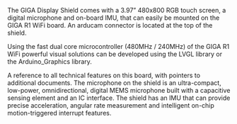 <FeatureDescription>

The GIGA Display Shield comes with a 3.97” 480x800 RGB touch screen, a digital microphone and on-board IMU, that can easily be mounted on the GIGA R1 WiFi board. An arducam connector is located at the top of the shield.

Using the fast dual core microcontroller (480MHz / 240MHz) of the GIGA R1 WiFi powerful visual solutions can be developed using the LVGL library or the Arduino_Graphics library.

</FeatureDescription>

<FeatureList>

<Feature title="Cheat Sheet" image="mega-form-factor">
A reference to all technical features on this board, with pointers to additional documents.
<FeatureLink title="Cheat Sheet" url="/tutorials/giga-r1-wifi/cheat-sheet"/>
</Feature>

<Feature title="3.97” 480x800 RGB touch screen" image="">

<FeatureLink title="" url=""/>
</Feature>

<Feature title="MP34DT06JTR Digital microphone" image="microphone">
The microphone on the shield is an ultra-compact, low-power, omnidirectional, digital MEMS microphone built with a capacitive sensing element and an IC interface.
<FeatureLink title="datasheet" url="https://eu.mouser.com/datasheet/2/389/mp34dt06j-1387393.pdf"/>
</Feature>

<Feature title="Bosch BMI270 6 Axis IMU" image="IMU">
The shield has an IMU that can provide precise acceleration, angular rate measurement and intelligent on-chip motion-triggered interrupt features.
<FeatureLink title="datasheet" url="https://www.bosch-sensortec.com/media/boschsensortec/downloads/datasheets/bst-bmi270-ds000.pdf"/>
</Feature>

</FeatureList>
